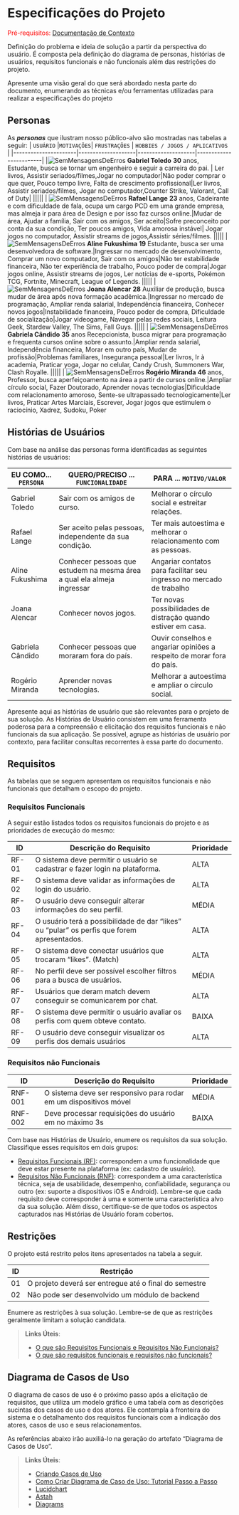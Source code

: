 # Especificações do Projeto

<span style="color:red">Pré-requisitos: <a href="1-Documentação de Contexto.md"> Documentação de Contexto</a></span>

Definição do problema e ideia de solução a partir da perspectiva do usuário. É composta pela definição do  diagrama de personas, histórias de usuários, requisitos funcionais e não funcionais além das restrições do projeto.

Apresente uma visão geral do que será abordado nesta parte do documento, enumerando as técnicas e/ou ferramentas utilizadas para realizar a especificações do projeto

## Personas

As ***personas*** que ilustram nosso público-alvo são mostradas nas tabelas a seguir: 
| `USUÁRIO` |`MOTIVAÇÕES`| `FRUSTRAÇÕES` | `HOBBIES / JOGOS / APLICATIVOS` |
|----------------------|--------------------|--------------------|------------------------|
|![SemMensagensDeErros](https://user-images.githubusercontent.com/100388026/188516668-8a3b2ab4-a799-4d6d-8d8a-7b1edd0332db.png)
**Gabriel Toledo** **30** anos, Estudante, busca se tornar um engenheiro e seguir a carreira do pai. | Ler livros, Assistir seriados/filmes,Jogar no computador|Não poder comprar o que quer, Pouco tempo livre, Falta de crescimento profissional|Ler livros, Assistir seriados/filmes, Jogar no computador,Counter Strike, Valorant, Call of Duty|
|||||
| ![SemMensagensDeErros](https://user-images.githubusercontent.com/100388026/188517763-8b38fbd8-b895-40b6-9445-8b502df909a7.png)
 **Rafael Lange** **23** anos, Cadeirante e com dificuldade de fala, ocupa um cargo PCD em uma grande empresa, mas almeja ir para área de Design e por isso faz cursos online.|Mudar de área, Ajudar a família, Sair com os amigos, Ser aceito|Sofre preconceito por conta da sua condição, Ter poucos amigos, Vida amorosa instável| Jogar jogos no computador, Assistir streams de jogos,Assistir séries/filmes.
 |||||
| ![SemMensagensDeErros](https://user-images.githubusercontent.com/100388026/188518367-be31ef98-9519-4e53-ae34-a3d3971a4a7b.png)
 **Aline Fukushima** **19** Estudante, busca ser uma desenvolvedora de software.|Ingressar no mercado de desenvolvimento, Comprar um novo computador, Sair com os amigos|Não ter estabilidade financeira, Não ter experiência de trabalho, Pouco poder de compra|Jogar jogos online, Assistir streams de jogos, Ler notícias de e-sports, Pokémon TCG, Fortnite, Minecraft, League of Legends.
  |||||
| ![SemMensagensDeErros](https://user-images.githubusercontent.com/100388026/188518773-c7167451-3d91-4a68-85f1-5cbcc767a5b7.png)
 **Joana Alencar** **28** Auxiliar de produção, busca mudar de área após nova formação acadêmica.|Ingressar no mercado de programação,	Ampliar renda salarial,	Independência financeira, Conhecer novos jogos|Instabilidade financeira, Pouco poder de compra, Dificuldade de socialização|Jogar videogame, Navegar pelas redes sociais, Leitura Geek, Stardew Valley, The Sims, Fall Guys.
|||||
| ![SemMensagensDeErros](https://user-images.githubusercontent.com/100388026/188519162-c06372d1-7ba8-4d0d-8b32-15f046ba8895.png)
 **Gabriela Cândido** **35** anos Recepcionista, busca migrar para programação e frequenta cursos online sobre o assunto.|Ampliar renda salarial, Independência financeira, Morar em outro país, Mudar de profissão|Problemas familiares, Insegurança pessoal|Ler livros, Ir à academia, Praticar yoga, Jogar no celular, Candy Crush, Summoners War, Clash Royalle.
 |||||
| ![SemMensagensDeErros](https://user-images.githubusercontent.com/100388026/188519572-4bfca75a-6303-452d-9665-98fddf884164.png)
 **Rogério Miranda** **46** anos, Professor, busca aperfeiçoamento na área a partir de cursos online.|Ampliar círculo social, Fazer Doutorado, Aprender novas tecnologias|Dificuldade com relacionamento amoroso, Sente-se ultrapassado tecnologicamente|Ler livros, Praticar Artes Marciais, Escrever, Jogar jogos que estimulem o raciocínio, Xadrez, Sudoku, Poker






## Histórias de Usuários

Com base na análise das personas forma identificadas as seguintes histórias de usuários:

|EU COMO... `PERSONA`| QUERO/PRECISO ... `FUNCIONALIDADE` |PARA ... `MOTIVO/VALOR`                 |
|--------------------|------------------------------------|----------------------------------------|
|Gabriel Toledo   | Sair com os amigos de curso.           | Melhorar o círculo social e estreitar relações.|
|Rafael Lange  |Ser aceito pelas pessoas, independente da sua condição.|Ter mais autoestima e melhorar o relacionamento com as pessoas.  |
|Aline Fukushima  |Conhecer pessoas que estudem na mesma área a qual ela almeja ingressar  | Angariar contatos para facilitar seu ingresso no mercado de trabalho |
|Joana Alencar      | Conhecer novos jogos.  | Ter novas possibilidades de distração quando estiver em casa. |
|Gabriela Cândido       |Conhecer pessoas que moraram fora do país.  | Ouvir conselhos e angariar opiniões a respeito de morar fora do país.|
|Rogério Miranda      | Aprender novas tecnologias.      | Melhorar a autoestima e ampliar o círculo social.  |







Apresente aqui as histórias de usuário que são relevantes para o projeto de sua solução. As Histórias de Usuário consistem em uma ferramenta poderosa para a compreensão e elicitação dos requisitos funcionais e não funcionais da sua aplicação. Se possível, agrupe as histórias de usuário por contexto, para facilitar consultas recorrentes à essa parte do documento.



## Requisitos

As tabelas que se seguem apresentam os requisitos funcionais e não funcionais que detalham o escopo do projeto.

### Requisitos Funcionais
A seguir estão listados todos os requisitos funcionais do projeto e as prioridades de execução do mesmo: 

|ID    | Descrição do Requisito  | Prioridade |
|------|-----------------------------------------|----|
|RF-01| O sistema deve permitir o usuário se cadastrar e fazer login na plataforma.   | ALTA  | 
|RF-02| O sistema deve validar as informações de login do usuário.  | ALTA |
|RF-03|O usuário deve conseguir alterar informações do seu perfil.  | MÉDIA  | 
|RF-04| O usuário terá a possibilidade de dar “likes” ou “pular” os perfis que forem apresentados. | ALTA |
|RF-05|O sistema deve conectar usuários que trocaram “likes”. (Match)  | ALTA  | 
|RF-06|No perfil deve ser possível escolher filtros para a busca de usuários. | MÉDIA |
|RF-07| Usuários que deram match devem conseguir se comunicarem por chat.  | ALTA  | 
|RF-08| O sistema deve permitir o usuário avaliar os perfis com quem obteve contato.   | BAIXA |
|RF-09| O usuário deve conseguir visualizar os perfis dos demais usuários  | ALTA |




### Requisitos não Funcionais

|ID     | Descrição do Requisito  |Prioridade |
|-------|-------------------------|----|
|RNF-001| O sistema deve ser responsivo para rodar em um dispositivos móvel | MÉDIA | 
|RNF-002| Deve processar requisições do usuário em no máximo 3s |  BAIXA | 

Com base nas Histórias de Usuário, enumere os requisitos da sua solução. Classifique esses requisitos em dois grupos:

- [Requisitos Funcionais
 (RF)](https://pt.wikipedia.org/wiki/Requisito_funcional):
 correspondem a uma funcionalidade que deve estar presente na
  plataforma (ex: cadastro de usuário).
- [Requisitos Não Funcionais
  (RNF)](https://pt.wikipedia.org/wiki/Requisito_n%C3%A3o_funcional):
  correspondem a uma característica técnica, seja de usabilidade,
  desempenho, confiabilidade, segurança ou outro (ex: suporte a
  dispositivos iOS e Android).
Lembre-se que cada requisito deve corresponder à uma e somente uma
característica alvo da sua solução. Além disso, certifique-se de que
todos os aspectos capturados nas Histórias de Usuário foram cobertos.

## Restrições

O projeto está restrito pelos itens apresentados na tabela a seguir.

|ID| Restrição                                             |
|--|-------------------------------------------------------|
|01| O projeto deverá ser entregue até o final do semestre |
|02| Não pode ser desenvolvido um módulo de backend        |


Enumere as restrições à sua solução. Lembre-se de que as restrições geralmente limitam a solução candidata.

> **Links Úteis**:
> - [O que são Requisitos Funcionais e Requisitos Não Funcionais?](https://codificar.com.br/requisitos-funcionais-nao-funcionais/)
> - [O que são requisitos funcionais e requisitos não funcionais?](https://analisederequisitos.com.br/requisitos-funcionais-e-requisitos-nao-funcionais-o-que-sao/)

## Diagrama de Casos de Uso

O diagrama de casos de uso é o próximo passo após a elicitação de requisitos, que utiliza um modelo gráfico e uma tabela com as descrições sucintas dos casos de uso e dos atores. Ele contempla a fronteira do sistema e o detalhamento dos requisitos funcionais com a indicação dos atores, casos de uso e seus relacionamentos. 

As referências abaixo irão auxiliá-lo na geração do artefato “Diagrama de Casos de Uso”.

> **Links Úteis**:
> - [Criando Casos de Uso](https://www.ibm.com/docs/pt-br/elm/6.0?topic=requirements-creating-use-cases)
> - [Como Criar Diagrama de Caso de Uso: Tutorial Passo a Passo](https://gitmind.com/pt/fazer-diagrama-de-caso-uso.html/)
> - [Lucidchart](https://www.lucidchart.com/)
> - [Astah](https://astah.net/)
> - [Diagrams](https://app.diagrams.net/)
